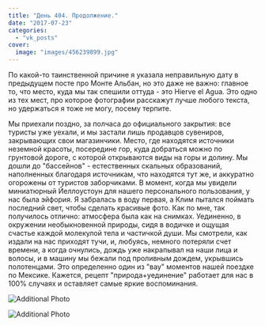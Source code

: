 ```yaml
---
title: "День 404. Продолжение."
date: "2017-07-23"
categories: 
  - "vk_posts"
cover:
  image: "images/456239899.jpg"
---
```


По какой-то таинственной причине я указала неправильную дату в предыдущем посте про Монте Альбан, но это даже не важно: главное то, что место, куда мы так спешили оттуда - это Hierve el Agua. Это одно из тех мест, про которое фотографии расскажут лучше любого текста, но удержаться я тоже не могу, посему терпите.

<!--more-->

Мы приехали поздно, за полчаса до официального закрытия: все туристы уже уехали, и мы застали лишь продавцов сувениров, закрывающих свои магазинчики. Место, где находятся источники неземной красоты, посередине гор, куда добраться можно по грунтовой дороге, с которой открываются виды на горы и долину. Мы дошли до "бассейнов" - естественных скальных образований, наполненных благодаря источникам, что находятся тут же, и аккуратно огорожены от туристов заборчиками. В момент, когда мы увидели миниатюрный Йеллоустоун для нашего персонального пользования, у нас была эйфория. Я забралась в воду первая, а Клим пытался поймать последний свет, чтобы сделать красивые фото. Как по мне, так получилось отлично: атмосфера была как на снимках. Уединенно, в окружении необыкновенной природы, сидя в водичке и ощущая счастье каждой молекулой тела и частичкой души. Мы смотрели, как издали на нас приходят тучи, и, любуясь, немного потеряли счет времени, а когда очнулись, дождь уже накрапывал на наши лица и волосы, и в машину мы бежали под проливным дождем, укрывшись полотенцами. Это определенно один из "вау" моментов нашей поездке по Мексике. Кажется, рецепт "природа+уединение" работает для нас в 100% случаях и оставляет самые яркие воспоминания.

![Additional Photo](https://vodpop.ru/wp-content/uploads/2023/07/456239900.jpg)

![Additional Photo](https://vodpop.ru/wp-content/uploads/2023/07/456239901.jpg)
